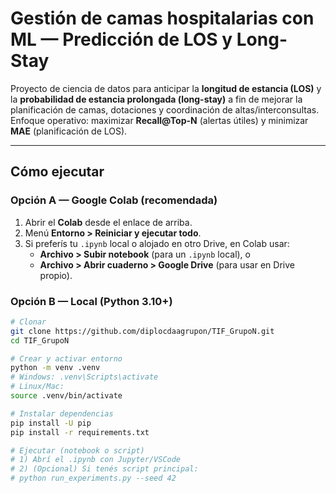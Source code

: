 # Gestión de camas hospitalarias con ML — Predicción de LOS y Long-Stay

Proyecto de ciencia de datos para anticipar la **longitud de estancia (LOS)** y la **probabilidad de estancia prolongada (long-stay)** a fin de mejorar la planificación de camas, dotaciones y coordinación de altas/interconsultas. Enfoque operativo: maximizar **Recall@Top-N** (alertas útiles) y minimizar **MAE** (planificación de LOS).

---

## Cómo ejecutar

### Opción A — Google Colab (recomendada)
1) Abrir el **Colab** desde el enlace de arriba.  
2) Menú **Entorno > Reiniciar y ejecutar todo**.  
3) Si preferís tu `.ipynb` local o alojado en otro Drive, en Colab usar:
   - **Archivo > Subir notebook** (para un `.ipynb` local), o
   - **Archivo > Abrir cuaderno > Google Drive** (para usar en Drive propio).

### Opción B — Local (Python 3.10+)
```bash
# Clonar
git clone https://github.com/diplocdaagrupon/TIF_GrupoN.git
cd TIF_GrupoN

# Crear y activar entorno
python -m venv .venv
# Windows: .venv\Scripts\activate
# Linux/Mac:
source .venv/bin/activate

# Instalar dependencias
pip install -U pip
pip install -r requirements.txt

# Ejecutar (notebook o script)
# 1) Abrí el .ipynb con Jupyter/VSCode
# 2) (Opcional) Si tenés script principal:
# python run_experiments.py --seed 42
